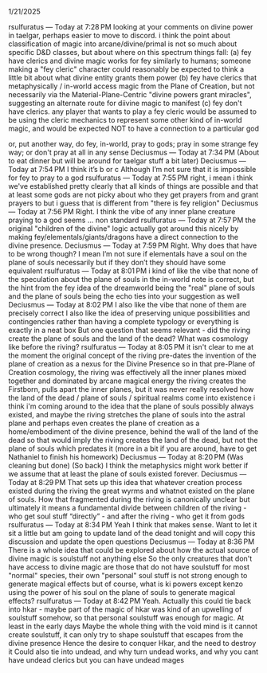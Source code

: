1/21/2025

rsulfuratus — Today at 7:28 PM
looking at your comments on divine power in taelgar, perhaps easier to move to discord. i think the point about classification of magic into arcane/divine/primal is not so much about specific D&D classes, but about where on this spectrum things fall:
(a) fey have clerics and divine magic works for fey similarly to humans; someone making a "fey cleric" character could reasonably be expected to think a little bit about what divine entity grants them power
(b) fey have clerics that metaphysically / in-world access magic from the Plane of Creation, but not necessarily via the Material-Plane-Centric "divine powers grant miracles", suggesting an alternate route for diivine magic to manifest
(c) fey don't have clerics. any player that wants to play a fey cleric would be assumed to be using the cleric mechanics to represent some other kind of in-world magic, and would be expected NOT to have a connection to a particular god

or, put another way, do fey, in-world, pray to gods; pray in some strange fey way; or don't pray at all in any sense
Deciusmus — Today at 7:34 PM
(About to eat dinner but will be around for taelgar stuff a bit later)
Deciusmus — Today at 7:54 PM
I think it’s b or c
Although I’m not sure that it is impossible for fey to pray to a god
rsulfuratus — Today at 7:55 PM
right, i mean i think we've established pretty clearly that all kinds of things are possible and that at least some gods are not picky about who they get prayers from and grant prayers to
but i guess that is different from "there is fey religion"
Deciusmus — Today at 7:56 PM
Right. I think the vibe of any inner plane creature praying to a god seems … non standard
rsulfuratus — Today at 7:57 PM
the original "children of the divine" logic actually got around this nicely by making fey/elementals/giants/dragons have a direct connection to the divine presence.
Deciusmus — Today at 7:59 PM
Right. Why does that have to be wrong though?
I mean I’m not sure if elementals have a soul on the plane of souls necessarily but if they don’t they should have some  equivalent
rsulfuratus — Today at 8:01 PM
i kind of like the vibe that none of the speculation about the plane of souls in the in-world note is correct, but the hint from the fey idea of the dreamworld being the "real" plane of souls and the plane of souls being the echo ties into your suggestion as well
Deciusmus — Today at 8:02 PM
I also like the vibe that none of them are precisely correct
I also like the idea of preserving unique possibilities and contingencies rather than having a complete typology or everything is exactly in a neat box
But one question that seems relevant - did the riving create the plane of souls and the land of the dead? What was cosmology like before the riving?
rsulfuratus — Today at 8:05 PM
it isn't clear to me at the moment
the original concept of the riving pre-dates the invention of the plane of creation as a nexus for the Divine Presence
so in that pre-Plane of Creation cosmology, the riving was effectively all the inner planes mixed together
and dominated by arcane magical energy
the riving creates the Firstborn, pulls apart the inner planes, but it was never really resolved how the land of the dead / plane of souls / spiritual realms come into existence
i think i'm coming around to the idea that the plane of souls possibly always existed, and maybe the riving stretches the plane of souls into the astral plane and perhaps even creates the plane of creation as a home/embodiment of the divine presence, behind the wall of the land of the dead
so that would imply the riving creates the land of the dead, but not the plane of souls which predates it
(more in a bit if you are around, have to get Nathaniel to finish his homework)
Deciusmus — Today at 8:20 PM
(Was cleaning but done)
(So back)
I think the metaphysics might work better if we assume that at least the plane of souls existed forever.
Deciusmus — Today at 8:29 PM
That sets up this idea that whatever creation process existed during the riving the great wyrms and whatnot existed on the plane of souls. How that fragmented during the riving is canonically unclear but ultimately it means a fundamental divide between children of the riving - who get soul stuff “directly” - and  after the riving - who get it from gods
rsulfuratus — Today at 8:34 PM
Yeah I think that makes sense. Want to let it sit a little but am going to update land of the dead tonight and will copy this discussion and update the open questions
Deciusmus — Today at 8:36 PM
There is a whole idea that could be explored about how the actual source of divine magic is soulstuff not anything else
So the only creatures that don't have access to divine magic are those that do not have soulstuff
for most "normal" species, their own "personal" soul stuff is not strong enough to generate magical effects
but of course, what is ki powers except kenzo using the power of his soul on the plane of souls to generate magical effects?
rsulfuratus — Today at 8:42 PM
Yeah. Actually this could tie back into hkar - maybe part of the magic of hkar was kind of an upwelling of soulstuff somehow, so that personal soulstuff was enough for magic. At least in the early days
Maybe the whole thing with the void mind is it cannot create soulstuff, it can only try to shape soulstuff that escapes from the divine presence
Hence the desire to conquer Hkar, and the need to destroy it
Could also tie into undead, and why turn undead works, and why you cant have undead clerics but you can have undead mages

